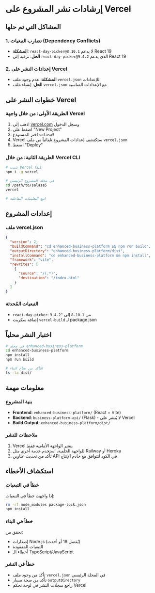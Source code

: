 # إرشادات نشر المشروع على Vercel

## المشاكل التي تم حلها

### 1. تضارب التبعيات (Dependency Conflicts)
- **المشكلة**: `react-day-picker@8.10.1` لا يدعم React 19
- **الحل**: ترقية إلى `react-day-picker@9.4.2` الذي يدعم React 19

### 2. إعدادات النشر على Vercel
- **المشكلة**: عدم وجود ملف `vercel.json` للإعدادات
- **الحل**: إنشاء ملف `vercel.json` مع الإعدادات المناسبة

## خطوات النشر على Vercel

### الطريقة الأولى: من خلال واجهة Vercel
1. اذهب إلى [vercel.com](https://vercel.com) وسجل الدخول
2. اضغط على "New Project"
3. اختر المستودع `salasa5`
4. Vercel ستكتشف إعدادات المشروع تلقائياً من ملف `vercel.json`
5. اضغط "Deploy"

### الطريقة الثانية: من خلال Vercel CLI
```bash
# تثبيت Vercel CLI
npm i -g vercel

# في مجلد المشروع الرئيسي
cd /path/to/salasa5
vercel

# اتبع التعليمات التفاعلية
```

## إعدادات المشروع

### ملف vercel.json
```json
{
  "version": 2,
  "buildCommand": "cd enhanced-business-platform && npm run build",
  "outputDirectory": "enhanced-business-platform/dist",
  "installCommand": "cd enhanced-business-platform && npm install",
  "framework": "vite",
  "rewrites": [
    {
      "source": "/(.*)",
      "destination": "/index.html"
    }
  ]
}
```

### التبعيات المُحدثة
- `react-day-picker`: من `8.10.1` إلى `^9.4.2`
- إضافة سكربت `vercel-build` لـ package.json

## اختبار النشر محلياً

```bash
# في مجلد enhanced-business-platform
cd enhanced-business-platform
npm install
npm run build

# التأكد من نجاح البناء
ls -la dist/
```

## معلومات مهمة

### بنية المشروع
- **Frontend**: `enhanced-business-platform/` (React + Vite)
- **Backend**: `business-platform-api/` (Flask) - لا يُنشر على Vercel
- **Build Output**: `enhanced-business-platform/dist/`

### ملاحظات للنشر
1. Vercel ينشر الواجهة الأمامية فقط
2. للواجهة الخلفية، استخدم خدمة أخرى مثل Railway أو Heroku
3. تأكد من تحديث عناوين API في الكود لتتوافق مع خادم الإنتاج

## استكشاف الأخطاء

### خطأ في التبعيات
إذا واجهت خطأ في التبعيات:
```bash
rm -rf node_modules package-lock.json
npm install
```

### خطأ في البناء
تحقق من:
- إصدارات Node.js (يُفضل 18 أو أحدث)
- التبعيات المفقودة
- أخطاء الـ TypeScript/JavaScript

### خطأ في النشر
- تأكد من وجود ملف `vercel.json` في المجلد الرئيسي
- تأكد من صحة مسار `outputDirectory`
- راجع سجلات النشر في لوحة تحكم Vercel